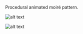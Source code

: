 Procedural animated moiré pattern.

![alt text](https://klearrender.files.wordpress.com/2024/02/model_a_v02.jpg)

![alt text](https://klearrender.files.wordpress.com/2024/02/express_moire_interface_v01.jpg)
